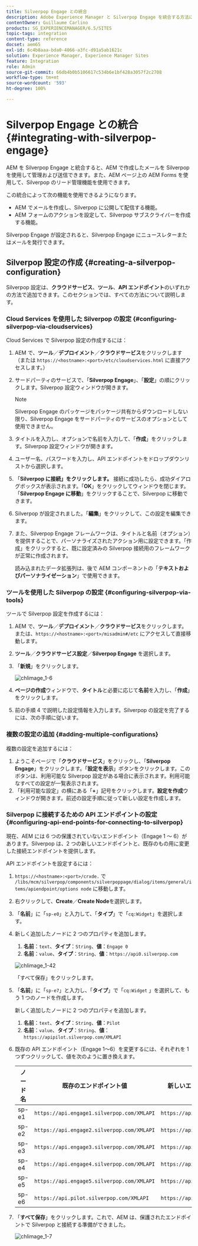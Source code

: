 ```yaml
---
title: Silverpop Engage との統合
description: Adobe Experience Manager と Silverpop Engage を統合する方法について説明します。
contentOwner: Guillaume Carlino
products: SG_EXPERIENCEMANAGER/6.5/SITES
topic-tags: integration
content-type: reference
docset: aem65
exl-id: 6c4b8aaa-bda0-4066-a3fc-d91a5ab1621c
solution: Experience Manager, Experience Manager Sites
feature: Integration
role: Admin
source-git-commit: 66db4b0b5106617c534b6e1bf428a3057f2c2708
workflow-type: tm+mt
source-wordcount: '593'
ht-degree: 100%

---
```


# Silverpop Engage との統合{#integrating-with-silverpop-engage}

<!-- THIS ENTIRE TOPIC APPEARS OBSOLETE BECAUSE SILVERPOP NO LONGER EXISTS AND THERE ARE NO REDIRECTS FOR THE DOWNLOAD URL BELOW THAT IS 404.
>[!NOTE]
>
>Silverpop integration is **not** available out of the box. Download the Silverpop integration package `https://www.adobeaemcloud.com/content/marketplace/marketplaceProxy.html?packagePath=/content/companies/public/adobe/packages/aem620/product/cq-mcm-integrations-silverpop-content` from Package Share and install it on your instance. After you have installed the package, you can configure it as described in this document. -->

AEM を Silverpop Engage と統合すると、AEM で作成したメールを Silverpop を使用して管理および送信できます。また、AEM ページ上の AEM Forms を使用して、Silverpop のリード管理機能を使用できます。

この統合によって次の機能を使用できるようになります。

* AEM でメールを作成し、Silverpop に公開して配信する機能。
* AEM フォームのアクションを設定して、Silverpop サブスクライバーを作成する機能。

Silverpop Engage が設定されると、Silverpop Engage にニュースレターまたはメールを発行できます。

## Silverpop 設定の作成 {#creating-a-silverpop-configuration}

Silverpop 設定は、**クラウドサービス**、**ツール**、**API エンドポイント**&#x200B;のいずれかの方法で追加できます。このセクションでは、すべての方法について説明します。

### Cloud Services を使用した Silverpop の設定 {#configuring-silverpop-via-cloudservices}

Cloud Services で Silverpop 設定の作成するには：

1. AEM で、**ツール**／**デプロイメント**／**クラウドサービス**&#x200B;をクリックします（または `https://<hostname>:<port>/etc/cloudservices.html` に直接アクセスします。）
1. サードパーティのサービスで、「**Silverpop Engage**」、「**設定**」の順にクリックします。Silverpop 設定ウィンドウが開きます。

   >[!NOTE]
   >
   >Silverpop Engage のパッケージをパッケージ共有からダウンロードしない限り、Silverpop Engage をサードパーティのサービスのオプションとして使用できません。

1. タイトルを入力し、オプションで名前を入力して、「**作成**」をクリックします。Silverpop 設定ウィンドウが開きます。
1. ユーザー名、パスワードを入力し、API エンドポイントをドロップダウンリストから選択します。
1. 「**Silverpop に接続」をクリックします。** 接続に成功したら、成功ダイアログボックスが表示されます。「**OK**」をクリックしてウィンドウを閉じます。「**Silverpop Engage に移動**」をクリックすることで、Silverpop に移動できます。
1. Silverpop が設定されました。「**編集**」をクリックして、この設定を編集できます。
1. また、Silverpop Engage フレームワークは、タイトルと名前（オプション）を提供することで、パーソナライズされたアクション用に設定できます。「作成」をクリックすると、既に設定済みの Silverpop 接続用のフレームワークが正常に作成されます。

   読み込まれたデータ拡張列は、後で AEM コンポーネントの「**テキストおよびパーソナライゼーション**」で使用できます。

### ツールを使用した Silverpop の設定 {#configuring-silverpop-via-tools}

ツールで Silverpop 設定を作成するには：

1. AEM で、**ツール**／**デプロイメント**／**クラウドサービス**&#x200B;をクリックします。または、`https://<hostname>:<port>/misadmin#/etc` にアクセスして直接移動します。
1. **ツール**／**クラウドサービス設定**／**Silverpop Engage** を選択します。
1. 「**新規**」をクリックします。

   ![chlimage_1-6](assets/chlimage_1-6.jpeg)

1. **ページの作成**&#x200B;ウィンドウで、**タイトル**&#x200B;と必要に応じて&#x200B;**名前**&#x200B;を入力し、「**作成**」をクリックします。
1. 前の手順 4 で説明した設定情報を入力します。Silverpop の設定を完了するには、次の手順に従います。

### 複数の設定の追加 {#adding-multiple-configurations}

複数の設定を追加するには：

1. ようこそページで「**クラウドサービス**」をクリックし、「**Silverpop Engage**」をクリックします。「**設定を表示**」ボタンをクリックします。このボタンは、利用可能な Silverpop 設定がある場合に表示されます。利用可能なすべての設定が一覧表示されます。
1. 「利用可能な設定」の横にある「**+**」記号をクリックします。**設定を作成**&#x200B;ウィンドウが開きます。前述の設定手順に従って新しい設定を作成します。

### Silverpop に接続するための API エンドポイントの設定 {#configuring-api-end-points-for-connecting-to-silverpop}

現在、AEM には 6 つの保護されていないエンドポイント（Engage 1 ～ 6）があります。Silverpop は、2 つの新しいエンドポイントと、既存のもの用に変更した接続エンドポイントを提供します。

API エンドポイントを設定するには：

1. `https://<hostname>:<port>/crxde.` で `/libs/mcm/silverpop/components/silverpoppage/dialog/items/general/items/apiendpoint/options node` に移動します。
1. 右クリックして、**Create**／**Create Node**&#x200B;を選択します。
1. 「**名前**」に「`sp-e0`」と入力して、「**タイプ**」で「`cq:Widget`」を選択します。
1. 新しく追加したノードに 2 つのプロパティを追加します。

   1. **名前**：`text`、**タイプ**：`String`、**値**：`Engage 0`
   1. **名前**：`value`、**タイプ**：`String`、**値**：`https://api0.silverpop.com`

   ![chlimage_1-42](assets/chlimage_1-42.png)

   「すべて保存」をクリックします。

1. 「**名前**」に「`sp-e7`」と入力し、「**タイプ**」で「`cq:Widget` 」を選択して、もう 1 つのノードを作成します。

   新しく追加したノードに 2 つのプロパティを追加します。

   1. **名前**：`text`、**タイプ**：`String`、**値**：`Pilot`
   1. **名前**：`value`、**タイプ**：`String`、**値**：`https://apipilot.silverpop.com/XMLAPI`

1. 既存の API エンドポイント（Engage 1～6）を変更するには、それぞれを 1 つずつクリックして、値を次のように置き換えます。

   | **ノード名** | **既存のエンドポイント値** | **新しいエンドポイント値** |
   |---|---|---|
   | sp-e1 | `https://api.engage1.silverpop.com/XMLAPI` | `https://api1.silverpop.com` |
   | sp-e2 | `https://api.engage2.silverpop.com/XMLAPI` | `https://api2.silverpop.com` |
   | sp-e3 | `https://api.engage3.silverpop.com/XMLAPI` | `https://api3.silverpop.com` |
   | sp-e4 | `https://api.engage4.silverpop.com/XMLAPI` | `https://api4.silverpop.com` |
   | sp-e5 | `https://api.engage5.silverpop.com/XMLAPI` | `https://api5.silverpop.com` |
   | sp-e6 | `https://api.pilot.silverpop.com/XMLAPI` | `https://api6.silverpop.com` |

1. 「**すべて保存**」をクリックします。これで、AEM は、保護されたエンドポイントで Silverpop と接続する準備ができました。

   ![chlimage_1-7](assets/chlimage_1-7.jpeg)
